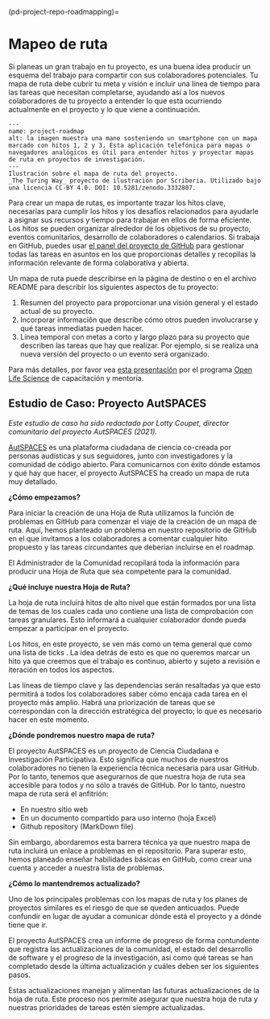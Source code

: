 (pd-project-repo-roadmapping)=
# Mapeo de ruta

Si planeas un gran trabajo en tu proyecto, es una buena idea producir un esquema del trabajo para compartir con sus colaboradores potenciales. Tu mapa de ruta debe cubrir tu meta y visión e incluir una línea de tiempo para las tareas que necesitan completarse, ayudando así a los nuevos colaboradores de tu proyecto a entender lo que está ocurriendo actualmente en el proyecto y lo que viene a continuación.

```{figure} ../../figures/project-roadmap.jpg
---
name: project-roadmap
alt: la imagen muestra una mano sosteniendo un smartphone con un mapa marcado con hitos 1, 2 y 3. Esta aplicación telefónica para mapas o navegadores analógicos es útil para entender hitos y proyectar mapas de ruta en proyectos de investigación.
---
Ilustración sobre el mapa de ruta del proyecto.
_The Turing Way_ proyecto de ilustración por Scriberia. Utilizado bajo una licencia CC-BY 4.0. DOI: 10.5281/zenodo.3332807.
```

Para crear un mapa de rutas, es importante trazar los hitos clave, necesarias para cumplir los hitos y los desafíos relacionados para ayudarle a asignar sus recursos y tiempo para trabajar en ellos de forma eficiente. Los hitos se pueden organizar alrededor de los objetivos de su proyecto, eventos comunitarios, desarrollo de colaboradores o calendarios. Si trabaja en GitHub, puedes usar [el panel del proyecto de GitHub](https://help.github.com/en/articles/tracking-the-progress-of-your-work-with-project-boards) para gestionar todas las tareas en asuntos en los que proporcionas detalles y recopilas la información relevante de forma colaborativa y abierta.

Un mapa de ruta puede describirse en la página de destino o en el archivo README para describir los siguientes aspectos de tu proyecto:

1. Resumen del proyecto para proporcionar una visión general y el estado actual de su proyecto.
2. Incorporar información que describe cómo otros pueden involucrarse y qué tareas inmediatas pueden hacer.
3. Línea temporal con metas a corto y largo plazo para su proyecto que describen las tareas que hay que realizar. Por ejemplo, si se realiza una nueva versión del proyecto o un evento será organizado.

Para más detalles, por favor vea [esta presentación](https://docs.google.com/presentation/d/e/2PACX-1vSMCLWnN1_lO4ofD9cCjN9TJxyHYIvBFfgarOlwi95G4JJ5m672v-sYFbvfRyHPag83XviEJBrIecga/pub?start=false&loop=false&delayms=3000) por el programa [Open Life Science](https://openlifesci.org/) de capacitación y mentoría.

## Estudio de Caso: Proyecto AutSPACES

*Este estudio de caso ha sido redactado por Lotty Coupet, director comunitario del proyecto AutSPACES (2021).*

[AutSPACES](https://github.com/alan-turing-institute/AutSPACEs) es una plataforma ciudadana de ciencia co-creada por personas audísticas y sus seguidores, junto con investigadores y la comunidad de código abierto. Para comunicarnos con éxito dónde estamos y qué hay que hacer, el proyecto AutSPACES ha creado un mapa de ruta muy detallado.

**¿Cómo empezamos?**

Para iniciar la creación de una Hoja de Ruta utilizamos la función de problemas en GitHub para comenzar el viaje de la creación de un mapa de ruta. Aquí, hemos planteado un problema en nuestro repositorio de GitHub en el que invitamos a los colaboradores a comentar cualquier hito propuesto y las tareas circundantes que deberían incluirse en el roadmap.

El Administrador de la Comunidad recopilará toda la información para producir una Hoja de Ruta que sea competente para la comunidad.

**¿Qué incluye nuestra Hoja de Ruta?**

La hoja de ruta incluirá hitos de alto nivel que están formados por una lista de temas de los cuales cada uno contiene una lista de comprobación con tareas granulares. Esto informará a cualquier colaborador donde pueda empezar a participar en el proyecto.

Los hitos, en este proyecto, se ven más como un tema general que como una lista de ticks . La idea detrás de esto es que no queremos marcar un hito ya que creemos que el trabajo es continuo, abierto y sujeto a revisión e iteración en todos los aspectos.

Las líneas de tiempo clave y las dependencias serán resaltadas ya que esto permitirá a todos los colaboradores saber cómo encaja cada tarea en el proyecto más amplio. Habrá una priorización de tareas que se correspondan con la dirección estratégica del proyecto; lo que es necesario hacer en este momento.

**¿Dónde pondremos nuestro mapa de ruta?**

El proyecto AutSPACES es un proyecto de Ciencia Ciudadana e Investigación Participativa. Esto significa que muchos de nuestros colaboradores no tienen la experiencia técnica necesaria para usar GitHub. Por lo tanto, tenemos que asegurarnos de que nuestra hoja de ruta sea accesible para todos y no sólo a través de GitHub. Por lo tanto, nuestro mapa de ruta será el anfitrión:
- En nuestro sitio web
- En un documento compartido para uso interno (hoja Excel)
- Github repository (MarkDown file)

Sin embargo, abordaremos esta barrera técnica ya que nuestro mapa de ruta incluirá un enlace a problemas en el repositorio. Para superar esto, hemos planeado enseñar habilidades básicas en GitHub, como crear una cuenta y acceder a nuestra lista de problemas.

**¿Cómo lo mantendremos actualizado?**

Uno de los principales problemas con los mapas de ruta y los planes de proyectos similares es el riesgo de que se queden anticuados. Puede confundir en lugar de ayudar a comunicar dónde está el proyecto y a dónde tiene que ir.

El proyecto AutSPACES crea un informe de progreso de forma contundente que registra las actualizaciones de la comunidad, el estado del desarrollo de software y el progreso de la investigación, así como qué tareas se han completado desde la última actualización y cuáles deben ser los siguientes pasos.

Estas actualizaciones manejan y alimentan las futuras actualizaciones de la hoja de ruta. Este proceso nos permite asegurar que nuestra hoja de ruta y nuestras prioridades de tareas estén siempre actualizadas.
